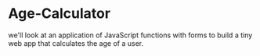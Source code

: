 # Age-Calculator
we'll look at an application of JavaScript functions with forms to build a tiny web app that calculates the age of a user.
